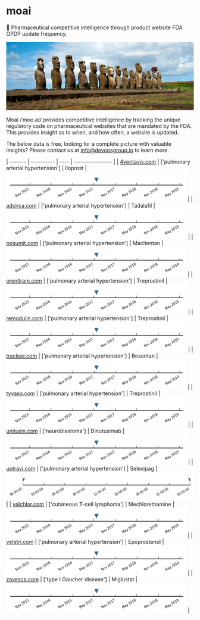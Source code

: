 
# moai
:moyai: Pharmaceutical competitive intelligence through product website FDA OPDP update frequency.

![Moai](moai.jpg)

Moai /ˈmoʊ.aɪ/ provides competitive intelligence by tracking the unique regulatory code on pharmaceutical websites that are mandated by the FDA. This provides insight as to when, and how often, a website is updated.

The below data is free, looking for a complete picture with valuable insights? Please contact us at info@devopsgroup.io to learn more.

| ------- | ---------- | ---- | ---------------- |
| [4ventavis.com](http://4ventavis.com) | ['pulmonary arterial hypertension'] | Iloprost | ![4ventavis.com](data/4ventavis.com.png) |
| [adcirca.com](http://adcirca.com) | ['pulmonary arterial hypertension'] | Tadalafil | ![adcirca.com](data/adcirca.com.png) |
| [opsumit.com](http://opsumit.com) | ['pulmonary arterial hypertension'] | Macitentan | ![opsumit.com](data/opsumit.com.png) |
| [orenitram.com](http://orenitram.com) | ['pulmonary arterial hypertension'] | Treprostinil | ![orenitram.com](data/orenitram.com.png) |
| [remodulin.com](http://remodulin.com) | ['pulmonary arterial hypertension'] | Treprostinil | ![remodulin.com](data/remodulin.com.png) |
| [tracleer.com](http://tracleer.com) | ['pulmonary arterial hypertension'] | Bosentan | ![tracleer.com](data/tracleer.com.png) |
| [tyvaso.com](http://tyvaso.com) | ['pulmonary arterial hypertension'] | Treprostinil | ![tyvaso.com](data/tyvaso.com.png) |
| [unituxin.com](http://unituxin.com) | ['neuroblastoma'] | Dinutuximab | ![unituxin.com](data/unituxin.com.png) |
| [uptravi.com](http://uptravi.com) | ['pulmonary arterial hypertension'] | Selexipag | ![uptravi.com](data/uptravi.com.png) |
| [valchlor.com](http://valchlor.com) | ['cutaneous T-cell lymphoma'] | Mechlorethamine | ![valchlor.com](data/valchlor.com.png) |
| [veletri.com](http://veletri.com) | ['pulmonary arterial hypertension'] | Epoprostenol | ![veletri.com](data/veletri.com.png) |
| [zavesca.com](http://zavesca.com) | ['type I Gaucher disease'] | Miglustat | ![zavesca.com](data/zavesca.com.png) |
